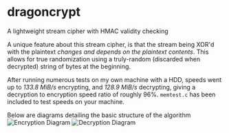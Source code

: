 # dragoncrypt
A lightweight stream cipher with HMAC validity checking

A unique feature about this stream cipher, is that the stream being XOR'd with the plaintext *changes and depends on the plaintext contents*. This allows for true randomization using a truly-random (discarded when decrypted) string of bytes at the beginning.

After running numerous tests on my own machine with a HDD, speeds went up to *133.8 MiB/s* encrypting, and *128.9 MiB/s* decrypting, giving a decryption to encryption speed ratio of roughly 96%. `memtest.c` has been included to test speeds on your machine.

Below are diagrams detailing the basic structure of the algorithm
![Encryption Diagram](http://mitterdoo.net/u/2019-05/f5531077-6f42-4cc1-9b2a-890dd6ea626e.PNG)
![Decryption Diagram](http://mitterdoo.net/u/2019-05/638fa77a-82d2-4f82-8600-520aa7fe0741.PNG)
